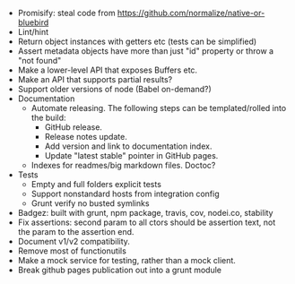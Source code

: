 - Promisify: steal code from https://github.com/normalize/native-or-bluebird
- Lint/hint
- Return object instances with getters etc (tests can be simplified)
- Assert metadata objects have more than just "id" property or throw a "not found"
- Make a lower-level API that exposes Buffers etc.
- Make an API that supports partial results?
- Support older versions of node (Babel on-demand?)
- Documentation
	- Automate releasing. The following steps can be templated/rolled into the build:
		- GitHub release.
		- Release notes update.
		- Add version and link to documentation index.
		- Update "latest stable" pointer in GitHub pages.
	- Indexes for readmes/big markdown files. Doctoc?
- Tests
	- Empty and full folders explicit tests
	- Support nonstandard hosts from integration config
	- Grunt verify no busted symlinks
- Badgez: built with grunt, npm package, travis, cov, nodei.co, stability
- Fix assertions: second param to all ctors should be assertion text, not the param to the assertion end.
- Document v1/v2 compatibility.
- Remove most of functionutils
- Make a mock service for testing, rather than a mock client.
- Break github pages publication out into a grunt module
